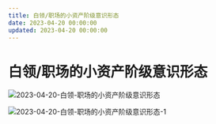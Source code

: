 ```yaml
---
title: 白领/职场的小资产阶级意识形态
date: 2023-04-20 00:00:00
updated: 2023-04-20 00:00:00
---
```


# 白领/职场的小资产阶级意识形态

![2023-04-20-白领-职场的小资产阶级意识形态](assets/2023-04-20-白领-职场的小资产阶级意识形态.jpeg)

![2023-04-20-白领-职场的小资产阶级意识形态-1](assets/2023-04-20-白领-职场的小资产阶级意识形态-1.jpeg)

